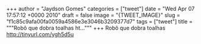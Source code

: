 
+++
author = "Jaydson Gomes"
categories = ["tweet"]
date = "Wed Apr 07 17:57:12 +0000 2010"
draft = false
image = "{TWEET_IMAGE}"
slug = "f1c85c9afa00fa0059a4586e3e3046b3209377d7"
tags = ["tweet"]
title = """Robô que dobra toalhas ht..."""
+++
Robô que dobra toalhas http://tinyurl.com/ygh5d5u
